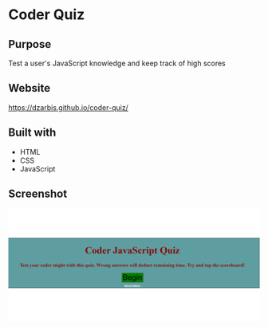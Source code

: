 # Coder Quiz

## Purpose
Test a user's JavaScript knowledge and keep track of high scores

## Website
https://dzarbis.github.io/coder-quiz/

## Built with
* HTML
* CSS
* JavaScript

## Screenshot
![screenshot](./assets/images/screenshot.png)